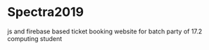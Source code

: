 # Spectra2019
js and firebase based ticket booking website for batch party of 17.2 computing student
